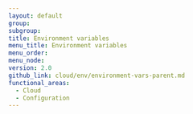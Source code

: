 ```yaml
---
layout: default
group:
subgroup:
title: Environment variables
menu_title: Environment variables
menu_order:
menu_node:
version: 2.0
github_link: cloud/env/environment-vars-parent.md
functional_areas:
  - Cloud
  - Configuration
---
```

